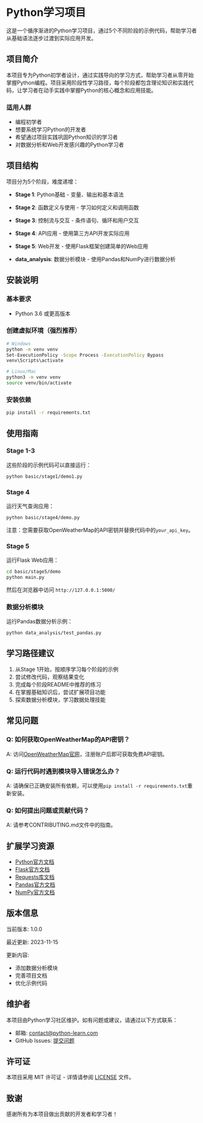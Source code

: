 # Python学习项目

这是一个循序渐进的Python学习项目，通过5个不同阶段的示例代码，帮助学习者从基础语法逐步过渡到实际应用开发。

## 项目简介

本项目专为Python初学者设计，通过实践导向的学习方式，帮助学习者从零开始掌握Python编程。项目采用阶段性学习路径，每个阶段都包含理论知识和实践代码，让学习者在动手实践中掌握Python的核心概念和应用技能。

### 适用人群

- 编程初学者
- 想要系统学习Python的开发者
- 希望通过项目实践巩固Python知识的学习者
- 对数据分析和Web开发感兴趣的Python学习者

## 项目结构

项目分为5个阶段，难度递增：

- **Stage 1**: Python基础 - 变量、输出和基本语法
- **Stage 2**: 函数定义与使用 - 学习如何定义和调用函数
- **Stage 3**: 控制流与交互 - 条件语句、循环和用户交互
- **Stage 4**: API应用 - 使用第三方API开发实际应用
- **Stage 5**: Web开发 - 使用Flask框架创建简单的Web应用

- **data_analysis**: 数据分析模块 - 使用Pandas和NumPy进行数据分析

## 安装说明

### 基本要求
- Python 3.6 或更高版本

### 创建虚拟环境（强烈推荐）
```bash
# Windows
python -m venv venv
Set-ExecutionPolicy -Scope Process -ExecutionPolicy Bypass
venv\Scripts\activate

# Linux/Mac
python3 -m venv venv
source venv/bin/activate
```

### 安装依赖
```bash
pip install -r requirements.txt
```

## 使用指南

### Stage 1-3
这些阶段的示例代码可以直接运行：
```bash
python basic/stage1/demo1.py
```

### Stage 4
运行天气查询应用：
```bash
python basic/stage4/demo.py
```
注意：您需要获取OpenWeatherMap的API密钥并替换代码中的`your_api_key`。

### Stage 5
运行Flask Web应用：
```bash
cd basic/stage5/demo
python main.py
```
然后在浏览器中访问 `http://127.0.0.1:5000/`

### 数据分析模块
运行Pandas数据分析示例：
```bash
python data_analysis/test_pandas.py
```

## 学习路径建议

1. 从Stage 1开始，按顺序学习每个阶段的示例
2. 尝试修改代码，观察结果变化
3. 完成每个阶段README中推荐的练习
4. 在掌握基础知识后，尝试扩展项目功能
5. 探索数据分析模块，学习数据处理技能

## 常见问题

### Q: 如何获取OpenWeatherMap的API密钥？
A: 访问[OpenWeatherMap官网](https://openweathermap.org/api)，注册账户后即可获取免费API密钥。

### Q: 运行代码时遇到模块导入错误怎么办？
A: 请确保已正确安装所有依赖，可以使用`pip install -r requirements.txt`重新安装。

### Q: 如何提出问题或贡献代码？
A: 请参考CONTRIBUTING.md文件中的指南。

## 扩展学习资源

- [Python官方文档](https://docs.python.org/3/)
- [Flask官方文档](https://flask.palletsprojects.com/)
- [Requests库文档](https://requests.readthedocs.io/)
- [Pandas官方文档](https://pandas.pydata.org/docs/)
- [NumPy官方文档](https://numpy.org/doc/stable/)

## 版本信息

当前版本: 1.0.0

最近更新: 2023-11-15

更新内容:
- 添加数据分析模块
- 完善项目文档
- 优化示例代码

## 维护者

本项目由Python学习社区维护。如有问题或建议，请通过以下方式联系：
- 邮箱: contact@python-learn.com
- GitHub Issues: [提交问题](https://github.com/your-repo/python-learn/issues)

## 许可证

本项目采用 MIT 许可证 - 详情请参阅 [LICENSE](LICENSE) 文件。

## 致谢

感谢所有为本项目做出贡献的开发者和学习者！
